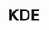 ---
facebook: https://facebook.com/kde
googleplus: https://plus.google.com/105126786256705328374
logohandle: kde
sort: kde
title: KDE
twitter: https://x.com/kdecommunity
website: https://www.kde.org/
wikipedia: https://en.wikipedia.org/wiki/KDE
---